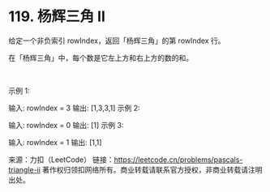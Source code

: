 # 119. 杨辉三角 II

给定一个非负索引 rowIndex，返回「杨辉三角」的第 rowIndex 行。

在「杨辉三角」中，每个数是它左上方和右上方的数的和。



 

示例 1:

输入: rowIndex = 3
输出: [1,3,3,1]
示例 2:

输入: rowIndex = 0
输出: [1]
示例 3:

输入: rowIndex = 1
输出: [1,1]

来源：力扣（LeetCode）
链接：https://leetcode.cn/problems/pascals-triangle-ii
著作权归领扣网络所有。商业转载请联系官方授权，非商业转载请注明出处。
